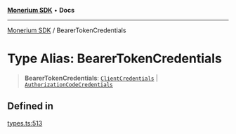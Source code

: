 [**Monerium SDK**](../README.md) • **Docs**

---

[Monerium SDK](../README.md) / BearerTokenCredentials

# Type Alias: BearerTokenCredentials

> **BearerTokenCredentials**: [`ClientCredentials`](../interfaces/ClientCredentials.md) \| [`AuthorizationCodeCredentials`](../interfaces/AuthorizationCodeCredentials.md)

## Defined in

[types.ts:513](https://github.com/monerium/js-monorepo/blob/b10be252d44a0e68c58bc7ef6fab8947911e4a7a/packages/sdk/src/types.ts#L513)
